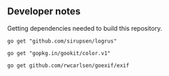
## Developer notes
Getting dependencies needed to build this repository.

`go get "github.com/sirupsen/logrus"`

`go get "gopkg.in/gookit/color.v1"`

`go get github.com/rwcarlsen/goexif/exif`
